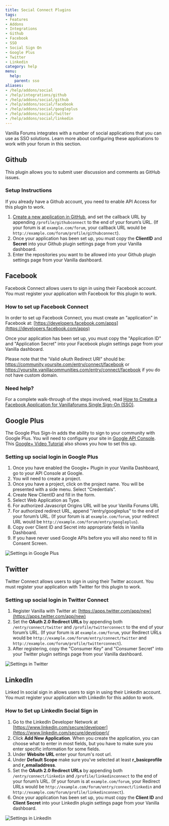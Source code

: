 ```yaml
---
title: Social Connect Plugins
tags:
- Features
- Addons
- Integrations
- Github
- Facebook
- SSO
- Social Sign On
- Google Plus
- Twitter
- Linkedin
category: help
menu:
  help:
    parent: sso
aliases:
- /help/addons/social
- /help/integrations/github
- /help/addons/social/github
- /help/addons/social/facebook
- /help/addons/social/googleplus
- /help/addons/social/twitter
- /help/addons/social/linkedin
---
```


Vanilla Forums integrates with a number of social applications that you can use as SSO solutions. Learn more about configuring these applications to work with your forum in this section.

## Github

This plugin allows you to submit user discussion and comments as GitHub issues.

### Setup Instructions

If you already have a Github account, you need to enable API Access for this plugin to work.

1. [Create a new application in GitHub](https://github.com/settings/applications/new), and set the callback URL by appending `/profile/githubconnect` to the end of your forum’s URL. (If your forum is at `example.com/forum`, your callback URL would be `http://example.com/forum/profile/githubconnect`).
2. Once your application has been set up, you must copy the **ClientID** and **Secret** into your Github plugin settings page from your Vanilla dashboard.
3. Enter the repositories you want to be allowed into your Github plugin settings page from your Vanilla dashboard.

## Facebook

Facebook Connect allows users to sign in using their Facebook account. You must register your application with Facebook for this plugin to work.

### How to set up Facebook Connect

In order to set up Facebook Connect, you must create an "application" in Facebook at: [https://developers.facebook.com/apps](https://developers.facebook.com/apps)

Once your application has been set up, you must copy the "Application ID" and "Application Secret" into your Facebook plugin settings page from your Vanilla dashboard.

Please note that the 'Valid oAuth Redirect URI" should be: 
https://community.yoursite.com/entry/connect/facebook or 
https://yoursite.vanillacommunities.com/entry/connect/facebook if you do not have custom domain.

### Need help?

For a complete walk-through of the steps involved, read [How to Create a Facebook Application for Vanillaforums Single Sign-On (SSO)](http://blog.vanillaforums.com/facebook-application-for-vanillaforums-sso/).

## Google Plus

The Google Plus Sign-In adds the ability to sign to your community with Google Plus. You will need to configure your site in [Google API Console](https://code.google.com/apis/console). This [Google+ Video Tutorial](http://youtu.be/OHEb22VrZy4) also shows you how to set this up.

### Setting up social login in Google Plus

1. Once you have enabled the Google+ Plugin in your Vanilla Dashboard, go to your API Console at Google.
2. You will  need to create a project.
2. Once you have a project, click on the project name. You will be presented with a side menu. Select “Credentials”.
3. Create New ClientID and fill in the form.
4. Select Web Application as Type.
5. For authorized Javascript Origins URL will be your Vanilla Forums URL
6. For authorized redirect URL, append "/entry/googleplus" to the end of your forum’s URL. (If your forum is at `example.com/forum`, your redirect URL would be `http://example.com/forum/entry/googleplus`).
7. Copy over Client ID and Secret into appropriate fields in Vanilla Dashboard.
8. If you have never used Google APIs before you will also need to fill in Consent Screen.

![Settings in Google Plus](/img/help/addons/social/googleplus/settings.png)

## Twitter

Twitter Connect allows users to sign in using their Twitter account. You must register your application with Twitter for this plugin to work.

### Setting up social login in Twitter Connect

1. Register Vanilla with Twitter at: [https://apps.twitter.com/app/new](https://apps.twitter.com/app/new)
2. Set the **OAuth 2.0 Redirect URLs** by appending both `/entry/connect/twitter` and `/profile/twitterconnect` to the end of your forum’s URL. (If your forum is at `example.com/forum`, your Redirect URLs would be `http://example.com/forum/entry/connect/twitter` and `http://example.com/forum/profile/twitterconnect`).
3. After registering, copy the "Consumer Key" and "Consumer Secret" into your Twitter plugin settings page from your Vanilla dashboard.

![Settings in Twitter](/img/help/addons/social/twitter/settings.png)

## LinkedIn

Linked In social sign in allows users to sign in using their LinkedIn account. You must register your application with LinkedIn for this addon to work.

### How to Set up LinkedIn Social Sign in

1. Go to the LinkedIn Developer Network at [https://www.linkedin.com/secure/developer](https://www.linkedin.com/secure/developer)/
2. Click **Add New Application**. When you create the application, you can choose what to enter in most fields, but you have to make sure you enter specific information for some fields.
3. Under **Website URL** enter your forum's root url.
4. Under **Default Scope** make sure you've selected at least **r_basicprofile** and **r_emailaddress**.
5. Set the **OAuth 2.0 Redirect URLs** by appending both `/entry/connect/linkedin` and `/profile/linkedinconnect` to the end of your forum’s URL. (If your forum is at `example.com/forum`, your Redirect URLs would be `http://example.com/forum/entry/connect/linkedin` and `http://example.com/forum/profile/linkedinconnect`).
6. Once your application has been set up, you must copy the **Client ID** and **Client Secret** into your LinkedIn plugin settings page from your Vanilla dashboard.

![Settings in LinkedIn](/img/help/addons/social/linkedin/settings.jpg)
